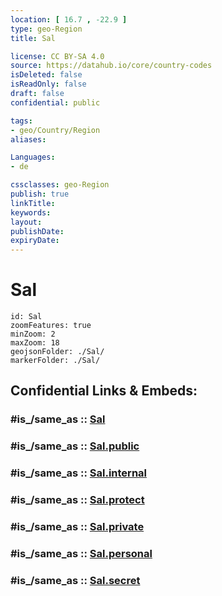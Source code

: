 ```yaml
---
location: [ 16.7 , -22.9 ] 
type: geo-Region
title: Sal

license: CC BY-SA 4.0
source: https://datahub.io/core/country-codes
isDeleted: false
isReadOnly: false
draft: false
confidential: public

tags:
- geo/Country/Region
aliases:

Languages:
- de

cssclasses: geo-Region
publish: true
linkTitle: 
keywords: 
layout: 
publishDate: 
expiryDate: 
---
```


# Sal

```leaflet
id: Sal
zoomFeatures: true 
minZoom: 2 
maxZoom: 18
geojsonFolder: ./Sal/
markerFolder: ./Sal/
```


## Confidential Links & Embeds: 

### #is_/same_as :: [Sal](/_Standards/Earth/Continent/Africa/Africa~West/Cape_Verde/municipalities~Cape_Verde/Sal.md) 

### #is_/same_as :: [Sal.public](/_public/Earth/Continent/Africa/Africa~West/Cape_Verde/municipalities~Cape_Verde/Sal.public.md) 

### #is_/same_as :: [Sal.internal](/_internal/Earth/Continent/Africa/Africa~West/Cape_Verde/municipalities~Cape_Verde/Sal.internal.md) 

### #is_/same_as :: [Sal.protect](/_protect/Earth/Continent/Africa/Africa~West/Cape_Verde/municipalities~Cape_Verde/Sal.protect.md) 

### #is_/same_as :: [Sal.private](/_private/Earth/Continent/Africa/Africa~West/Cape_Verde/municipalities~Cape_Verde/Sal.private.md) 

### #is_/same_as :: [Sal.personal](/_personal/Earth/Continent/Africa/Africa~West/Cape_Verde/municipalities~Cape_Verde/Sal.personal.md) 

### #is_/same_as :: [Sal.secret](/_secret/Earth/Continent/Africa/Africa~West/Cape_Verde/municipalities~Cape_Verde/Sal.secret.md)

